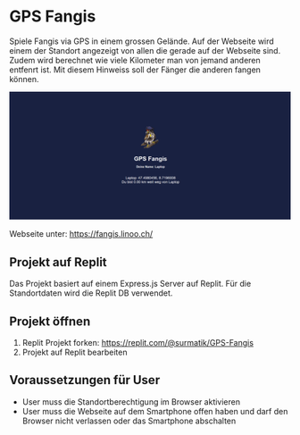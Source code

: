 # GPS Fangis

Spiele Fangis via GPS in einem grossen Gelände.
Auf der Webseite wird einem der Standort angezeigt von allen die gerade auf der Webseite sind. Zudem wird berechnet wie viele Kilometer man von jemand anderen entfenrt ist. Mit diesem Hinweiss soll der Fänger die anderen fangen können.

<img src="./public/images/Webseite.png" alt="image-20230417080309023" style="width: 600px" />

Webseite unter: https://fangis.linoo.ch/

## Projekt auf Replit
Das Projekt basiert auf einem Express.js Server auf Replit. Für die Standortdaten wird die Replit DB verwendet.

## Projekt öffnen
1. Replit Projekt forken: https://replit.com/@surmatik/GPS-Fangis
2. Projekt auf Replit bearbeiten

## Voraussetzungen für User
- User muss die Standortberechtigung im Browser aktivieren
- User muss die Webseite auf dem Smartphone offen haben und darf den Browser nicht verlassen oder das Smartphone abschalten